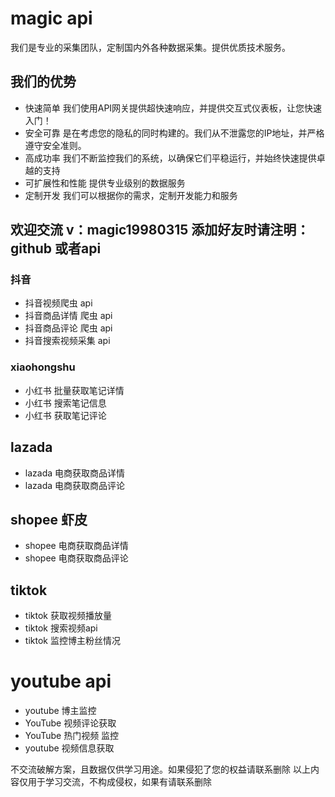 # magic api

我们是专业的采集团队，定制国内外各种数据采集。提供优质技术服务。


## 我们的优势
* 快速简单 我们使用API网关提供超快速响应，并提供交互式仪表板，让您快速入门！
* 安全可靠 是在考虑您的隐私的同时构建的。我们从不泄露您的IP地址，并严格遵守安全准则。
* 高成功率 我们不断监控我们的系统，以确保它们平稳运行，并始终快速提供卓越的支持
* 可扩展性和性能 提供专业级别的数据服务
* 定制开发 我们可以根据你的需求，定制开发能力和服务


## 欢迎交流  v：magic19980315 添加好友时请注明：github 或者api


###  抖音
* 抖音视频爬虫 api
* 抖音商品详情 爬虫 api
* 抖音商品评论 爬虫 api
* 抖音搜索视频采集 api

### xiaohongshu
* 小红书 批量获取笔记详情
* 小红书 搜索笔记信息
* 小红书 获取笔记评论

## lazada 
* lazada 电商获取商品详情
* lazada 电商获取商品评论

## shopee 虾皮
* shopee 电商获取商品详情
* shopee 电商获取商品评论

## tiktok
* tiktok 获取视频播放量
* tiktok 搜索视频api
* tiktok 监控博主粉丝情况

# youtube api
* youtube 博主监控
* YouTube 视频评论获取
* YouTube 热门视频 监控
* youtube 视频信息获取


不交流破解方案，且数据仅供学习用途。如果侵犯了您的权益请联系删除
以上内容仅用于学习交流，不构成侵权，如果有请联系删除


